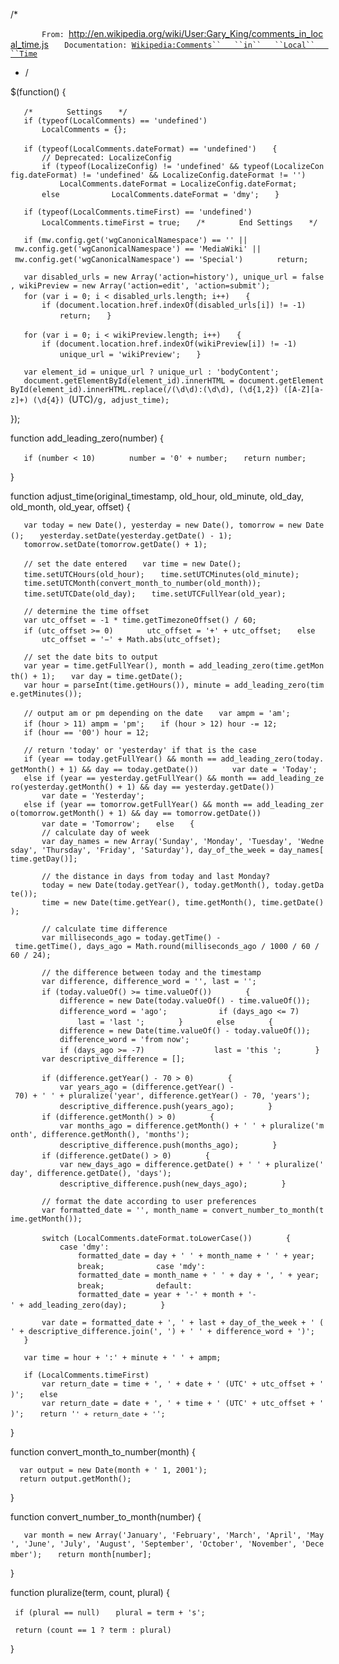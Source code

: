 /\*

`       From: `<http://en.wikipedia.org/wiki/User:Gary_King/comments_in_local_time.js>
`   Documentation: `[`Wikipedia:Comments``   ``in``   ``Local``   ``Time`](https://zh.wikipedia.org/wiki/Wikipedia:Comments_in_Local_Time "wikilink")

  - /

$(function() {

`   /*`
`       Settings`
`   */`
`   if (typeof(LocalComments) == 'undefined')`
`       LocalComments = {};`

`   if (typeof(LocalComments.dateFormat) == 'undefined')`
`   {`
`       // Deprecated: LocalizeConfig`
`       if (typeof(LocalizeConfig) != 'undefined' && typeof(LocalizeConfig.dateFormat) != 'undefined' && LocalizeConfig.dateFormat != '')`
`           LocalComments.dateFormat = LocalizeConfig.dateFormat;`
`       else`
`           LocalComments.dateFormat = 'dmy';`
`   }`

`   if (typeof(LocalComments.timeFirst) == 'undefined')`
`       LocalComments.timeFirst = true;`
`   /*`
`       End Settings`
`   */`

`   if (mw.config.get('wgCanonicalNamespace') == '' || mw.config.get('wgCanonicalNamespace') == 'MediaWiki' || mw.config.get('wgCanonicalNamespace') == 'Special')`
`       return;`

`   var disabled_urls = new Array('action=history'), unique_url = false, wikiPreview = new Array('action=edit', 'action=submit');`
`   for (var i = 0; i < disabled_urls.length; i++)`
`   {`
`       if (document.location.href.indexOf(disabled_urls[i]) != -1)`
`           return;`
`   }`

`   for (var i = 0; i < wikiPreview.length; i++)`
`   {`
`       if (document.location.href.indexOf(wikiPreview[i]) != -1)`
`           unique_url = 'wikiPreview';`
`   }`

`   var element_id = unique_url ? unique_url : 'bodyContent';`
`   document.getElementById(element_id).innerHTML = document.getElementById(element_id).innerHTML.replace(/(\d\d):(\d\d), (\d{1,2}) ([A-Z][a-z]+) (\d{4}) `\(UTC\)`/g, adjust_time);`

});

function add_leading_zero(number) {

`   if (number < 10)`
`       number = '0' + number;`
`   return number;`

}

function adjust_time(original_timestamp, old_hour, old_minute, old_day, old_month, old_year, offset) {

`   var today = new Date(), yesterday = new Date(), tomorrow = new Date();`
`   yesterday.setDate(yesterday.getDate() - 1);`
`   tomorrow.setDate(tomorrow.getDate() + 1);`

`   // set the date entered`
`   var time = new Date();`
`   time.setUTCHours(old_hour);`
`   time.setUTCMinutes(old_minute);`
`   time.setUTCMonth(convert_month_to_number(old_month));`
`   time.setUTCDate(old_day);`
`   time.setUTCFullYear(old_year);`

`   // determine the time offset`
`   var utc_offset = -1 * time.getTimezoneOffset() / 60;`
`   if (utc_offset >= 0)`
`       utc_offset = '+' + utc_offset;`
`   else`
`       utc_offset = '−' + Math.abs(utc_offset);`

`   // set the date bits to output`
`   var year = time.getFullYear(), month = add_leading_zero(time.getMonth() + 1);`
`   var day = time.getDate();`
`   var hour = parseInt(time.getHours()), minute = add_leading_zero(time.getMinutes());`

`   // output am or pm depending on the date`
`   var ampm = 'am';`
`   if (hour > 11) ampm = 'pm';`
`   if (hour > 12) hour -= 12;`
`   if (hour == '00') hour = 12;`

`   // return 'today' or 'yesterday' if that is the case`
`   if (year == today.getFullYear() && month == add_leading_zero(today.getMonth() + 1) && day == today.getDate())`
`       var date = 'Today';`
`   else if (year == yesterday.getFullYear() && month == add_leading_zero(yesterday.getMonth() + 1) && day == yesterday.getDate())`
`       var date = 'Yesterday';`
`   else if (year == tomorrow.getFullYear() && month == add_leading_zero(tomorrow.getMonth() + 1) && day == tomorrow.getDate())`
`       var date = 'Tomorrow';`
`   else`
`   {`
`       // calculate day of week`
`       var day_names = new Array('Sunday', 'Monday', 'Tuesday', 'Wednesday', 'Thursday', 'Friday', 'Saturday'), day_of_the_week = day_names[time.getDay()];`

`       // the distance in days from today and last Monday?`
`       today = new Date(today.getYear(), today.getMonth(), today.getDate());`
`       time = new Date(time.getYear(), time.getMonth(), time.getDate());`

`       // calculate time difference`
`       var milliseconds_ago = today.getTime() - time.getTime(), days_ago = Math.round(milliseconds_ago / 1000 / 60 / 60 / 24);`

`       // the difference between today and the timestamp`
`       var difference, difference_word = '', last = '';`
`       if (today.valueOf() >= time.valueOf())`
`       {`
`           difference = new Date(today.valueOf() - time.valueOf());`
`           difference_word = 'ago';`
`           if (days_ago <= 7)`
`               last = 'last ';`
`       }`
`       else`
`       {`
`           difference = new Date(time.valueOf() - today.valueOf());`
`           difference_word = 'from now';`
`           if (days_ago >= -7)`
`               last = 'this ';`
`       }`
`       var descriptive_difference = [];`

`       if (difference.getYear() - 70 > 0)`
`       {`
`           var years_ago = (difference.getYear() - 70) + ' ' + pluralize('year', difference.getYear() - 70, 'years');`
`           descriptive_difference.push(years_ago);`
`       }`
`       if (difference.getMonth() > 0)`
`       {`
`           var months_ago = difference.getMonth() + ' ' + pluralize('month', difference.getMonth(), 'months');`
`           descriptive_difference.push(months_ago);`
`       }`
`       if (difference.getDate() > 0)`
`       {`
`           var new_days_ago = difference.getDate() + ' ' + pluralize('day', difference.getDate(), 'days');`
`           descriptive_difference.push(new_days_ago);`
`       }`

`       // format the date according to user preferences`
`       var formatted_date = '', month_name = convert_number_to_month(time.getMonth());`

`       switch (LocalComments.dateFormat.toLowerCase())`
`       {`
`           case 'dmy':`
`               formatted_date = day + ' ' + month_name + ' ' + year;`
`               break;`
`           case 'mdy':`
`               formatted_date = month_name + ' ' + day + ', ' + year;`
`               break;`
`           default:`
`               formatted_date = year + '-' + month + '-' + add_leading_zero(day);`
`       }`

`       var date = formatted_date + ', ' + last + day_of_the_week + ' (' + descriptive_difference.join(', ') + ' ' + difference_word + ')';`
`   }`

`   var time = hour + ':' + minute + ' ' + ampm;`

`   if (LocalComments.timeFirst)`
`       var return_date = time + ', ' + date + ' (UTC' + utc_offset + ')';`
`   else`
`       var return_date = date + ', ' + time + ' (UTC' + utc_offset + ')';`
`   return '`<span style="font-size: 95%; white-space: nowrap;"><span class="localcomments" title="' + original_timestamp + '">`' + return_date + '`</span></span>`';`

}

function convert_month_to_number(month) {

`  var output = new Date(month + ' 1, 2001');`
`  return output.getMonth();`

}

function convert_number_to_month(number) {

`   var month = new Array('January', 'February', 'March', 'April', 'May', 'June', 'July', 'August', 'September', 'October', 'November', 'December');`
`   return month[number];`

}

function pluralize(term, count, plural) {

` if (plural == null)`
`   plural = term + 's';`

` return (count == 1 ? term : plural)   `

}